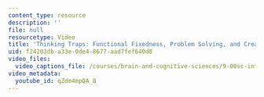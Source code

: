 ```yaml
---
content_type: resource
description: ''
file: null
resourcetype: Video
title: 'Thinking Traps: Functional Fixedness, Problem Solving, and Creativity'
uid: f24203db-a33e-0de4-8677-aad7fef640d8
video_files:
  video_captions_file: /courses/brain-and-cognitive-sciences/9-00sc-introduction-to-psychology-fall-2011/thinking/thinking-traps-functional-fixedness-problem-solving-and-creativity/qZdm4mpQA_8.vtt
video_metadata:
  youtube_id: qZdm4mpQA_8
---
```

